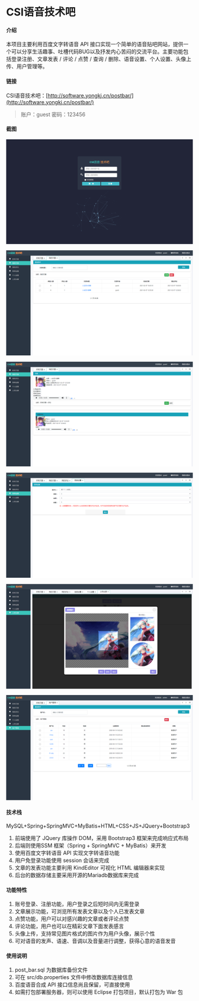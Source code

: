 # CSI语音技术吧

#### 介绍
本项目主要利用百度文字转语音 API 接口实现一个简单的语音贴吧网站，提供一个可以分享生活趣事、吐槽代码BUG以及抒发内心苦闷的交流平台。主要功能包括登录注册、文章发表 / 评论 / 点赞 / 查询 / 删除、语音设置、个人设置、头像上传、用户管理等。

#### 链接

CSI语音技术吧：[http://software.yongkj.cn/postbar/](http://software.yongkj.cn/postbar/)
> 账户：guest
> 密码：123456

#### 截图

![20210207151016.png](WebContent/screenshot/20210207151016.png)

![20210207151043.png](WebContent/screenshot/20210207151043.png)

![20210207151058.png](WebContent/screenshot/20210207151058.png)

![20210207151126.png](WebContent/screenshot/20210207151126.png)

![20210207151159.png](WebContent/screenshot/20210207151159.png)

![20210207151223.png](WebContent/screenshot/20210207151223.png)

#### 技术栈

MySQL+Spring+SpringMVC+MyBatis+HTML+CSS+JS+JQuery+Bootstrap3

1.  前端使用了 JQuery 库操作 DOM，采用 Bootstrap3 框架来完成响应式布局
2.  后端则使用SSM 框架（Spring + SpringMVC + MyBatis）来开发
3.  使用百度文字转语音 API 实现文字转语音功能
4.  用户免登录功能使用 session 会话来完成
5.  文章的发表功能主要利用 KindEditor 可视化 HTML 编辑器来实现
6.  后台的数据存储主要采用开源的Mariadb数据库来完成

#### 功能特性

1.  账号登录、注册功能，用户登录之后短时间内无需登录
2.  文章展示功能，可浏览所有发表文章以及个人已发表文章
3.  点赞功能，用户可以对感兴趣的文章或者评论点赞
4.  评论功能，用户也可以在精彩文章下面发表感言
5.  头像上传，支持常见图片格式的图片作为用户头像，展示个性
6.  可对语音的发声、语速、音调以及音量进行调整，获得心意的语音发音


#### 使用说明

1.  post_bar.sql 为数据库备份文件
2.  可在 src/db.properties 文件中修改数据库连接信息
3.  百度语音合成 API 接口信息尚且保留，可直接使用
4.  如需打包部署服务器，则可以使用 Eclipse 打包项目，默认打包为 War 包

